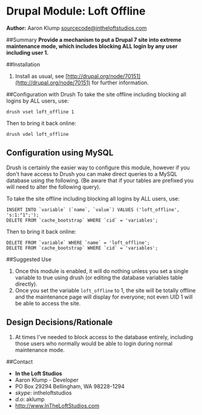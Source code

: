 # Drupal Module: Loft Offline
**Author:** Aaron Klump  <sourcecode@intheloftstudios.com>

##Summary
**Provide a mechanism to put a Drupal 7 site into extreme maintenance mode, which includes blocking ALL login by any user including user 1.**

##Installation
1. Install as usual, see [http://drupal.org/node/70151](http://drupal.org/node/70151) for further information.

##Configuration with Drush
To take the site offline including blocking all logins by ALL users, use:
    
    drush vset loft_offline 1

Then to bring it back online:

    drush vdel loft_offline

## Configuration using MySQL
Drush is certainly the easier way to configure this module, however if you don't have access to Drush you can make direct queries to a MySQL database using the following.
(Be aware that if your tables are prefixed you will need to alter the following query).

To take the site offline including blocking all logins by ALL users, use:
    
    INSERT INTO `variable` (`name`, `value`) VALUES ('loft_offline', 's:1:"1";');
    DELETE FROM `cache_bootstrap` WHERE `cid` = 'variables';

Then to bring it back online:

    DELETE FROM `variable` WHERE `name` = 'loft_offline';
    DELETE FROM `cache_bootstrap` WHERE `cid` = 'variables';

##Suggested Use
1. Once this module is enabled, it will do nothing unless you set a single variable to true using drush (or editing the database variables table directly).
1. Once you set the variable `loft_offline` to 1, the site will be totally offline and the maintenance page will display for everyone; not even UID 1 will be able to access the site.

## Design Decisions/Rationale
1. At times I've needed to block access to the database entirely, including those users who normally would be able to login during normal maintenance mode.


##Contact
* **In the Loft Studios**
* Aaron Klump - Developer
* PO Box 29294 Bellingham, WA 98228-1294
* _skype_: intheloftstudios
* _d.o_: aklump
* <http://www.InTheLoftStudios.com>